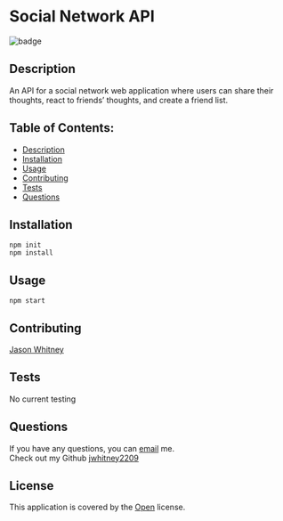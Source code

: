 
# Social Network API

![badge](https://img.shields.io/badge/License-Open-brightgreen)


## Description
An API for a social network web application where users can share their thoughts, react to friends’ thoughts, and create a friend list.

## Table of Contents:
- [ Description ](#description)
- [ Installation ](#installation)
- [ Usage ](#usage)
- [ Contributing ](#contributing)
- [ Tests ](#tests)
- [ Questions ](#questions)

## Installation

`npm init`<br>
`npm install`


## Usage
`npm start`

## Contributing
[Jason Whitney](https://github.com/jwhitney2209)

## Tests

No current testing


## Questions
If you have any questions, you can [email](mailto:jwhitney.2209@icloud.com) me. <br />
Check out my Github [jwhitney2209](https://github.com/jwhitney2209)


## License


This application is covered by the [Open](https://opensource.org/licenses/Open) license.


